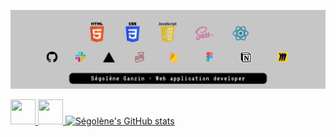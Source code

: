 ![readme header](./img/banner.png)

<a href="https://www.linkedin.com/in/segoleneganzin/" > <img src="https://encrypted-tbn0.gstatic.com/images?q=tbn:ANd9GcSN0osVQcblBhUadmcs7iFmZXdRR7iNA8QWJA&usqp=CAU" style="width:40px; height:40px"  /> </a>
<a href="https://codepen.io/segoleneGz" > <img src="https://cdn-icons-png.flaticon.com/512/1377/1377243.png" style="width:40px; height:40px"  /> </a>
[![Ségolène's GitHub stats](https://github-readme-stats.vercel.app/api?username=segoleneganzin)](https://github.com/anuraghazra/github-readme-stats)
